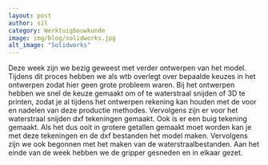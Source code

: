 ```yaml
---
layout: post
author: sil
category: Werktuigbouwkunde
image: img/blog/solidworks.jpg
alt_image: "Solidworks"
---
```

Deze week zijn we bezig geweest met verder ontwerpen van het model. Tijdens dit proces hebben we als wtb overlegt over bepaalde
keuzes in het ontwerpen zodat hier geen grote probleem waren. Bij het ontwerpen hebben we snel de keuze gemaakt om of te
waterstraal snijden of 3D te printen, zodat je al tijdens het ontwerpen rekening kan houden met de voor en nadelen
van deze productie methodes. Vervolgens zijn er voor het waterstraal snijden dxf tekeningen gemaakt. Ook is er een buig tekening gemaakt. Als het dus ooit in grotere getallen gemaakt moet worden kan je met deze tekeningen en de
dxf bestanden het model maken. Vervolgens zijn we ook begonnen met het maken van de waterstraalbestanden. Aan het einde van
de week hebben we de gripper gesneden en in elkaar gezet. 